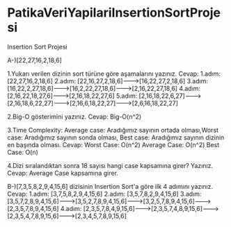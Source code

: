 # PatikaVeriYapilariInsertionSortProjesi

Insertion Sort Projesi

A-)[22,27,16,2,18,6]

1.Yukarı verilen dizinin sort türüne göre aşamalarını yazınız.
Cevap:
1.adım: [22,27,16,2,18,6]
2.adım: [22,16,27,2,18,6]--->[16,22,27,2,18,6]
3.adım: [16,22,2,27,18,6]--->[16,2,22,27,18,6]--->[2,16,22,27,18,6]
4.adım: [2,16,22,18,27,6]--->[2,16,18,22,27,6]
5.adım: [2,16,18,22,6,27]--->[2,16,18,6,22,27]--->[2,16,6,18,22,27]--->[2,6,16,18,22,27]

2.Big-O gösterimini yazınız.
Cevap:
Big-O(n^2)

3.Time Complexity: Average case: Aradığımız sayının ortada olması,Worst case: Aradığımız sayının sonda olması, Best case: Aradığımız sayının dizinin en başında olması.
Cevap:
Worst Case:   O(n^2)
Average Case: O(n^2)
Best Case:    O(n)

4.Dizi sıralandıktan sonra 18 sayısı hangi case kapsamına girer? Yazınız.
Cevap:
Average Case kapsamına girer.

B-)[7,3,5,8,2,9,4,15,6] dizisinin Insertion Sort'a göre ilk 4 adımını yazınız.
Cevap:
1.adım: [3,7,5,8,2,9,4,15,6]
2.adım: [3,5,7,8,2,9,4,15,6]
3.adım: [3,5,7,2,8,9,4,15,6]--->[3,5,2,7,8,9,4,15,6]--->[3,2,5,7,8,9,4,15,6]--->[2,3,5,7,8,9,4,15,6]
4.adım: [2,3,5,7,8,4,9,15,6]--->[2,3,5,7,4,8,9,15,6]--->[2,3,5,4,7,8,9,15,6]--->[2,3,4,5,7,8,9,15,6]
